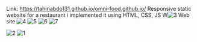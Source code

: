 Link: https://tahiriabdo131.github.io/omni-food.github.io/
Responsive static website for a restaurant i implemented it using HTML, CSS, JS
W![3](https://user-images.githubusercontent.com/56969009/131608534-342c784d-016f-4d23-8245-c308c99dac0d.PNG)
Web site ![4](https://user-images.githubusercontent.com/56969009/131608560-8e7540c8-d6cf-4ec0-8b77-41a0c0c60942.PNG)
![5](https://user-images.githubusercontent.com/56969009/131608564-0174b52e-51eb-45c3-ab11-80eda61f7adb.PNG)
![6](https://user-images.githubusercontent.com/56969009/131608573-dd18bd98-32bb-48ec-a4d6-f92fb02a103b.PNG)
![7](https://user-images.githubusercontent.com/56969009/131608585-f815d835-1da8-43d1-a897-562a4973b0e6.PNG)

![2](https://user-images.githubusercontent.com/56969009/131608520-6dfcfc71-e3ea-47b7-9392-31130fb1aa04.PNG)
![1](https://user-images.githubusercontent.com/56969009/131608501-f2ce7f58-4067-4d1e-ab45-da7c04c081a1.PNG)
